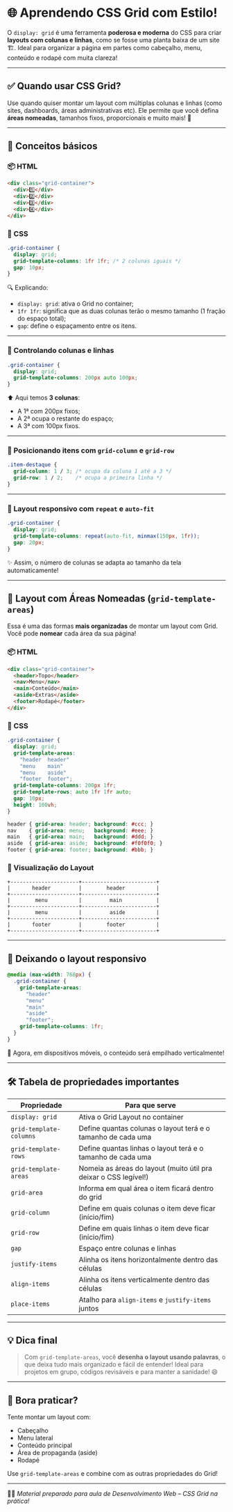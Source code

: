 # 🌐 Aprendendo CSS Grid com Estilo!

O `display: grid` é uma ferramenta **poderosa e moderna** do CSS para criar **layouts com colunas e linhas**, como se fosse uma planta baixa de um site 🏗️. Ideal para organizar a página em partes como cabeçalho, menu, conteúdo e rodapé com muita clareza!

---

## ✅ Quando usar CSS Grid?

Use quando quiser montar um layout com múltiplas colunas e linhas (como sites, dashboards, áreas administrativas etc). Ele permite que você defina **áreas nomeadas**, tamanhos fixos, proporcionais e muito mais! 🧠

---

## 🧱 Conceitos básicos

### 📦 HTML

```html
<div class="grid-container">
  <div>1️⃣</div>
  <div>2️⃣</div>
  <div>3️⃣</div>
  <div>4️⃣</div>
</div>
```

### 🎨 CSS

```css
.grid-container {
  display: grid;
  grid-template-columns: 1fr 1fr; /* 2 colunas iguais */
  gap: 10px;
}
```

🔍 Explicando:
- `display: grid`: ativa o Grid no container;
- `1fr 1fr`: significa que as duas colunas terão o mesmo tamanho (1 fração do espaço total);
- `gap`: define o espaçamento entre os itens.

---

### 📏 Controlando colunas e linhas

```css
.grid-container {
  display: grid;
  grid-template-columns: 200px auto 100px;
}
```

⬆️ Aqui temos **3 colunas**:
- A 1ª com 200px fixos;
- A 2ª ocupa o restante do espaço;
- A 3ª com 100px fixos.

---

### 🌈 Posicionando itens com `grid-column` e `grid-row`

```css
.item-destaque {
  grid-column: 1 / 3; /* ocupa da coluna 1 até a 3 */
  grid-row: 1 / 2;    /* ocupa a primeira linha */
}
```

---

### 🔁 Layout responsivo com `repeat` e `auto-fit`

```css
.grid-container {
  display: grid;
  grid-template-columns: repeat(auto-fit, minmax(150px, 1fr));
  gap: 20px;
}
```

✨ Assim, o número de colunas se adapta ao tamanho da tela automaticamente!

---

## 🔲 Layout com Áreas Nomeadas (`grid-template-areas`)

Essa é uma das formas **mais organizadas** de montar um layout com Grid. Você pode **nomear** cada área da sua página!

### 📦 HTML

```html
<div class="grid-container">
  <header>Topo</header>
  <nav>Menu</nav>
  <main>Conteúdo</main>
  <aside>Extras</aside>
  <footer>Rodapé</footer>
</div>
```

### 🎨 CSS

```css
.grid-container {
  display: grid;
  grid-template-areas:
    "header  header"
    "menu    main"
    "menu    aside"
    "footer  footer";
  grid-template-columns: 200px 1fr;
  grid-template-rows: auto 1fr 1fr auto;
  gap: 10px;
  height: 100vh;
}

header { grid-area: header; background: #ccc; }
nav    { grid-area: menu;   background: #eee; }
main   { grid-area: main;   background: #ddd; }
aside  { grid-area: aside;  background: #f0f0f0; }
footer { grid-area: footer; background: #bbb; }
```

### 👀 Visualização do Layout

```
+----------------------+------------------------+
|       header         |        header          |
+----------------------+------------------------+
|        menu          |         main           |
+----------------------+------------------------+
|        menu          |         aside          |
+----------------------+------------------------+
|       footer         |        footer          |
+----------------------+------------------------+
```

---

## 📱 Deixando o layout responsivo

```css
@media (max-width: 768px) {
  .grid-container {
    grid-template-areas:
      "header"
      "menu"
      "main"
      "aside"
      "footer";
    grid-template-columns: 1fr;
  }
}
```

📲 Agora, em dispositivos móveis, o conteúdo será empilhado verticalmente!

---

## 🛠️ Tabela de propriedades importantes

| Propriedade             | Para que serve                                                                  |
|-------------------------|----------------------------------------------------------------------------------|
| `display: grid`         | Ativa o Grid Layout no container                                                |
| `grid-template-columns` | Define quantas colunas o layout terá e o tamanho de cada uma                    |
| `grid-template-rows`    | Define quantas linhas o layout terá e o tamanho de cada uma                     |
| `grid-template-areas`   | Nomeia as áreas do layout (muito útil pra deixar o CSS legível!)                |
| `grid-area`             | Informa em qual área o item ficará dentro do grid                               |
| `grid-column`           | Define em quais colunas o item deve ficar (início/fim)                          |
| `grid-row`              | Define em quais linhas o item deve ficar (início/fim)                           |
| `gap`                   | Espaço entre colunas e linhas                                                   |
| `justify-items`         | Alinha os itens horizontalmente dentro das células                             |
| `align-items`           | Alinha os itens verticalmente dentro das células                               |
| `place-items`           | Atalho para `align-items` e `justify-items` juntos                              |

---

## 💡 Dica final

> Com `grid-template-areas`, você **desenha o layout usando palavras**, o que deixa tudo mais organizado e fácil de entender! Ideal para projetos em grupo, códigos revisáveis e para manter a sanidade! 😄

---

## 🧪 Bora praticar?

Tente montar um layout com:

- Cabeçalho
- Menu lateral
- Conteúdo principal
- Área de propaganda (aside)
- Rodapé

Use `grid-template-areas` e combine com as outras propriedades do Grid!

---

👨‍🏫 *Material preparado para aula de Desenvolvimento Web – CSS Grid na prática!*
```

